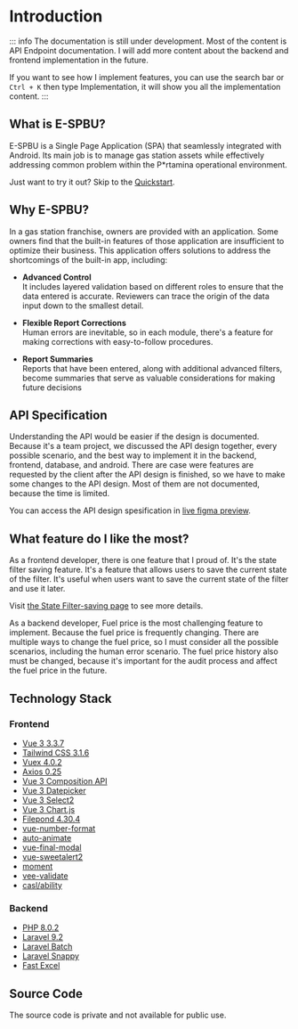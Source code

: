 # Introduction

::: info
The documentation is still under development. Most of the content is API Endpoint documentation. I will add more content about the backend and frontend implementation in the future.

If you want to see how I implement features, you can use the search bar or `Ctrl + K` then type Implementation, it will show you all the implementation content.
:::

## What is E-SPBU?

E-SPBU is a Single Page Application (SPA) that seamlessly integrated with Android. Its main job is to manage gas station assets while effectively addressing common problem within the P*rtamina operational environment.

<div class="brand-tip">
  Just want to try it out? Skip to the
  <a href="/espbu/getting-started/demo-users">Quickstart</a>.
</div>

## Why E-SPBU?

In a gas station franchise, owners are provided with an application. Some owners find that the built-in features of those application are insufficient to optimize their business. This application offers solutions to address the shortcomings of the built-in app, including:

- **Advanced Control** <br>
It includes layered validation based on different roles to ensure that the data entered is accurate. Reviewers can trace the origin of the data input down to the smallest detail.

- **Flexible Report Corrections** <br>
Human errors are inevitable, so in each module, there's a feature for making corrections with easy-to-follow procedures.

- **Report Summaries** <br>
Reports that have been entered, along with additional advanced filters, become summaries that serve as valuable considerations for making future decisions

## API Specification

Understanding the API would be easier if the design is documented. Because it's a team project, we discussed the API design together, every possible scenario, and the best way to implement it in the backend, frontend, database, and android. There are case were features are requested by the client after the API design is finished, so we have to make some changes to the API design. Most of them are not documented, because the time is limited.

You can access the API design spesification in [live figma preview](https://www.figma.com/file/UbDSQI0uj2vN2A1APNf8zZ/UI%2FUX-SPBU?type=design&node-id=0%3A1&mode=design&t=ZaaayqBPL3g38Z3J-1).

## What feature do I like the most?

As a frontend developer, there is one feature that I proud of. It's the state filter saving feature. It's a feature that allows users to save the current state of the filter. It's useful when users want to save the current state of the filter and use it later.

Visit [the State Filter-saving page](/espbu/state-filter-saving) to see more details.

As a backend developer, Fuel price is the most challenging feature to implement. Because the fuel price is frequently changing. There are multiple ways to change the fuel price, so I must consider all the possible scenarios, including the human error scenario. The fuel price history also must be changed, because it's important for the audit process and affect the fuel price in the future.

## Technology Stack

### Frontend
- [Vue 3 3.3.7](https://v3.vuejs.org/)
- [Tailwind CSS 3.1.6](https://tailwindcss.com/)
- [Vuex 4.0.2](https://vuex.vuejs.org/)
- [Axios 0.25](https://axios-http.com/)
- [Vue 3 Composition API](https://v3.vuejs.org/guide/composition-api-introduction.html)
- [Vue 3 Datepicker](https://vue3datepicker.com/)
- [Vue 3 Select2](https://github.com/godbasin/vue-select2/tree/npm-publish-code-for-vue3)
- [Vue 3 Chart.js](https://www.chartjs.org/)
- [Filepond 4.30.4](https://pqina.nl/filepond/)
- [vue-number-format](https://github.com/coders-tm/vue-number-format)
- [auto-animate](https://auto-animate.formkit.com/)
- [vue-final-modal](https://vue-final-modal.org/)
- [vue-sweetalert2](https://www.npmjs.com/package/vue-sweetalert2)
- [moment](https://momentjs.com/)
- [vee-validate](https://vee-validate.logaretm.com/v4/)
- [casl/ability](https://casl.js.org/v5/en/)

### Backend
- [PHP 8.0.2](https://www.php.net/)
- [Laravel 9.2](https://laravel.com/)
- [Laravel Batch](https://github.com/mavinoo/laravelBatch)
- [Laravel Snappy](https://github.com/barryvdh/laravel-snappy)
- [Fast Excel](https://github.com/rap2hpoutre/fast-excel)

## Source Code

The source code is private and not available for public use. 